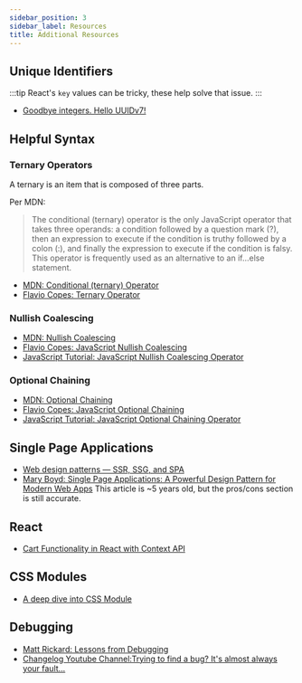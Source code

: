 ```yaml
---
sidebar_position: 3
sidebar_label: Resources
title: Additional Resources
---
```


<!-- markdownlint-disable no-inline-html no-trailing-punctuation -->

## Unique Identifiers

:::tip
React's `key` values can be tricky, these help solve that issue.
:::

- [Goodbye integers. Hello UUIDv7!](https://buildkite.com/blog/goodbye-integers-hello-uuids)

## Helpful Syntax

### Ternary Operators

A ternary is an item that is composed of three parts.

Per MDN:
> The conditional (ternary) operator is the only JavaScript operator that takes three operands: a condition followed by a question mark (?), then an expression to execute if the condition is truthy followed by a colon (:), and finally the expression to execute if the condition is falsy. This operator is frequently used as an alternative to an if...else statement.

- [MDN: Conditional (ternary) Operator](https://developer.mozilla.org/en-US/docs/Web/JavaScript/Reference/Operators/Conditional_operator)
- [Flavio Copes: Ternary Operator](https://flaviocopes.com/javascript-ternary-operator/)

### Nullish Coalescing

- [MDN: Nullish Coalescing](https://developer.mozilla.org/en-US/docs/Web/JavaScript/Reference/Operators/Nullish_coalescing)
- [Flavio Copes: JavaScript Nullish Coalescing](https://flaviocopes.com/javascript-nullish-coalescing/)
- [JavaScript Tutorial: JavaScript Nullish Coalescing Operator](https://www.javascripttutorial.net/es-next/javascript-nullish-coalescing-operator/)

### Optional Chaining

- [MDN: Optional Chaining](https://developer.mozilla.org/en-US/docs/Web/JavaScript/Reference/Operators/Optional_chaining)
- [Flavio Copes: JavaScript Optional Chaining](https://flaviocopes.com/javascript-optional-chaining/)
- [JavaScript Tutorial: JavaScript Optional Chaining Operator](https://www.javascripttutorial.net/es-next/javascript-optional-chaining-operator/)

## Single Page Applications

- [Web design patterns — SSR, SSG, and SPA](https://medium.com/codex/web-design-patterns-ssr-ssg-and-spa-fadad7673dfe)
- [Mary Boyd: Single Page Applications: A Powerful Design Pattern for Modern Web Apps](https://medium.com/a-lady-dev/single-page-applications-a-powerful-design-pattern-for-modern-web-apps-ec3590bb7e7a)
  This article is ~5 years old, but the pros/cons section is still accurate.

## React

- [Cart Functionality in React with Context API](https://dev.to/anne46/cart-functionality-in-react-with-context-api-2k2f)

## CSS Modules

- [A deep dive into CSS Module](https://blog.logrocket.com/a-deep-dive-into-css-modules/)

## Debugging

- [Matt Rickard: Lessons from Debugging](https://matt-rickard.com/lessons-from-debugging?utm_source=changelog-news)
- [Changelog Youtube Channel:Trying to find a bug? It's almost always your fault...](https://www.youtube.com/watch?v=X42aF-ofrx8)

